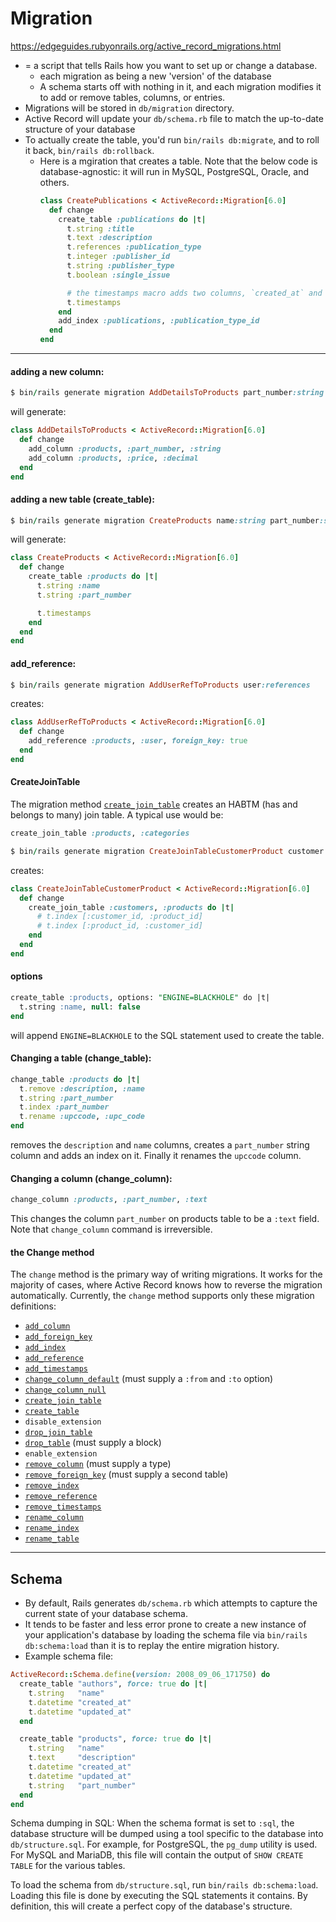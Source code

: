 # Migration

https://edgeguides.rubyonrails.org/active_record_migrations.html
- = a script that tells Rails how you want to set up or change a database.
	- each migration as being a new 'version' of the database
	- A schema starts off with nothing in it, and each migration modifies it to add or remove tables, columns, or entries.
- Migrations will be stored in `db/migration` directory.
- Active Record will update your `db/schema.rb` file to match the up-to-date structure of your database
- To actually create the table, you'd run `bin/rails db:migrate`, and to roll it back, `bin/rails db:rollback`.
	- Here is a mgiration that creates a table. Note that the below code is database-agnostic: it will run in MySQL, PostgreSQL, Oracle, and others.
		```ruby
		class CreatePublications < ActiveRecord::Migration[6.0]
		  def change
			create_table :publications do |t|
			  t.string :title
			  t.text :description
			  t.references :publication_type
			  t.integer :publisher_id
			  t.string :publisher_type
			  t.boolean :single_issue

			  # the timestamps macro adds two columns, `created_at` and `updated_at`.
			  t.timestamps
			end
			add_index :publications, :publication_type_id
		  end
		end
		```

<hr>

#### adding a new column:

```ruby
$ bin/rails generate migration AddDetailsToProducts part_number:string price:decimal
```

will generate: 
```ruby
class AddDetailsToProducts < ActiveRecord::Migration[6.0]
  def change
    add_column :products, :part_number, :string
    add_column :products, :price, :decimal
  end
end
```

#### adding a new table (create_table): 
```ruby
$ bin/rails generate migration CreateProducts name:string part_number:string
```

will generate:
```ruby
class CreateProducts < ActiveRecord::Migration[6.0]
  def change
    create_table :products do |t|
      t.string :name
      t.string :part_number

      t.timestamps
    end
  end
end
```

#### add_reference:
```ruby
$ bin/rails generate migration AddUserRefToProducts user:references
```
creates:
```ruby
class AddUserRefToProducts < ActiveRecord::Migration[6.0]
  def change
    add_reference :products, :user, foreign_key: true
  end
end
```

#### CreateJoinTable
The migration method [`create_join_table`](https://edgeapi.rubyonrails.org/classes/ActiveRecord/ConnectionAdapters/SchemaStatements.html#method-i-create_join_table) creates an HABTM (has and belongs to many) join table. A typical use would be:
```ruby
create_join_table :products, :categories
```
```ruby
$ bin/rails generate migration CreateJoinTableCustomerProduct customer product
```
creates:
```ruby
class CreateJoinTableCustomerProduct < ActiveRecord::Migration[6.0]
  def change
    create_join_table :customers, :products do |t|
      # t.index [:customer_id, :product_id]
      # t.index [:product_id, :customer_id]
    end
  end
end
```

#### options
```sql
create_table :products, options: "ENGINE=BLACKHOLE" do |t|
  t.string :name, null: false
end
```
will append `ENGINE=BLACKHOLE` to the SQL statement used to create the table.

#### Changing a table (change_table):
```ruby
change_table :products do |t|
  t.remove :description, :name
  t.string :part_number
  t.index :part_number
  t.rename :upccode, :upc_code
end
```
removes the `description` and `name` columns, creates a `part_number` string column and adds an index on it. Finally it renames the `upccode` column.

#### Changing a column (change_column):
```ruby
change_column :products, :part_number, :text
```
This changes the column `part_number` on products table to be a `:text` field. Note that `change_column` command is irreversible.

#### the Change method
The `change` method is the primary way of writing migrations. It works for the majority of cases, where Active Record knows how to reverse the migration automatically. Currently, the `change` method supports only these migration definitions:

-   [`add_column`](https://edgeapi.rubyonrails.org/classes/ActiveRecord/ConnectionAdapters/SchemaStatements.html#method-i-add_column)
-   [`add_foreign_key`](https://edgeapi.rubyonrails.org/classes/ActiveRecord/ConnectionAdapters/SchemaStatements.html#method-i-add_foreign_key)
-   [`add_index`](https://edgeapi.rubyonrails.org/classes/ActiveRecord/ConnectionAdapters/SchemaStatements.html#method-i-add_index)
-   [`add_reference`](https://edgeapi.rubyonrails.org/classes/ActiveRecord/ConnectionAdapters/SchemaStatements.html#method-i-add_reference)
-   [`add_timestamps`](https://edgeapi.rubyonrails.org/classes/ActiveRecord/ConnectionAdapters/SchemaStatements.html#method-i-add_timestamps)
-   [`change_column_default`](https://edgeapi.rubyonrails.org/classes/ActiveRecord/ConnectionAdapters/SchemaStatements.html#method-i-change_column_default) (must supply a `:from` and `:to` option)
-   [`change_column_null`](https://edgeapi.rubyonrails.org/classes/ActiveRecord/ConnectionAdapters/SchemaStatements.html#method-i-change_column_null)
-   [`create_join_table`](https://edgeapi.rubyonrails.org/classes/ActiveRecord/ConnectionAdapters/SchemaStatements.html#method-i-create_join_table)
-   [`create_table`](https://edgeapi.rubyonrails.org/classes/ActiveRecord/ConnectionAdapters/SchemaStatements.html#method-i-create_table)
-   `disable_extension`
-   [`drop_join_table`](https://edgeapi.rubyonrails.org/classes/ActiveRecord/ConnectionAdapters/SchemaStatements.html#method-i-drop_join_table)
-   [`drop_table`](https://edgeapi.rubyonrails.org/classes/ActiveRecord/ConnectionAdapters/SchemaStatements.html#method-i-drop_table) (must supply a block)
-   `enable_extension`
-   [`remove_column`](https://edgeapi.rubyonrails.org/classes/ActiveRecord/ConnectionAdapters/SchemaStatements.html#method-i-remove_column) (must supply a type)
-   [`remove_foreign_key`](https://edgeapi.rubyonrails.org/classes/ActiveRecord/ConnectionAdapters/SchemaStatements.html#method-i-remove_foreign_key) (must supply a second table)
-   [`remove_index`](https://edgeapi.rubyonrails.org/classes/ActiveRecord/ConnectionAdapters/SchemaStatements.html#method-i-remove_index)
-   [`remove_reference`](https://edgeapi.rubyonrails.org/classes/ActiveRecord/ConnectionAdapters/SchemaStatements.html#method-i-remove_reference)
-   [`remove_timestamps`](https://edgeapi.rubyonrails.org/classes/ActiveRecord/ConnectionAdapters/SchemaStatements.html#method-i-remove_timestamps)
-   [`rename_column`](https://edgeapi.rubyonrails.org/classes/ActiveRecord/ConnectionAdapters/SchemaStatements.html#method-i-rename_column)
-   [`rename_index`](https://edgeapi.rubyonrails.org/classes/ActiveRecord/ConnectionAdapters/SchemaStatements.html#method-i-rename_index)
-   [`rename_table`](https://edgeapi.rubyonrails.org/classes/ActiveRecord/ConnectionAdapters/SchemaStatements.html#method-i-rename_table)

<hr>

## Schema
- By default, Rails generates `db/schema.rb` which attempts to capture the current state of your database schema.
- It tends to be faster and less error prone to create a new instance of your application's database by loading the schema file via `bin/rails db:schema:load` than it is to replay the entire migration history.
- Example schema file:
```ruby
ActiveRecord::Schema.define(version: 2008_09_06_171750) do
  create_table "authors", force: true do |t|
    t.string   "name"
    t.datetime "created_at"
    t.datetime "updated_at"
  end

  create_table "products", force: true do |t|
    t.string   "name"
    t.text     "description"
    t.datetime "created_at"
    t.datetime "updated_at"
    t.string   "part_number"
  end
end
```

Schema dumping in SQL:
When the schema format is set to `:sql`, the database structure will be dumped using a tool specific to the database into `db/structure.sql`. For example, for PostgreSQL, the `pg_dump` utility is used. For MySQL and MariaDB, this file will contain the output of `SHOW CREATE TABLE` for the various tables.

To load the schema from `db/structure.sql`, run `bin/rails db:schema:load`. Loading this file is done by executing the SQL statements it contains. By definition, this will create a perfect copy of the database's structure.